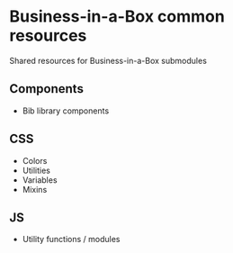 # Business-in-a-Box common resources
Shared resources for Business-in-a-Box submodules

## Components
- Bib library components

## CSS
- Colors
- Utilities
- Variables
- Mixins

## JS 
- Utility functions / modules